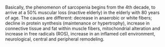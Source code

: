 Basically, the phenomenon of sarcopenia begins from the 4th decade, to arrive at a 50% muscular loss (inactive elderly) in the elderly with 80 years of age. The causes are different: decrease in anaerobic or white fibers; decline in protein synthesis (maintenance or hypertrophy), increase in connective tissue and fat within muscle fibers, mitochondrial alteration and increase in free radicals (ROS), increase in an inflamed cell environment, neurological, central and peripheral remodeling.